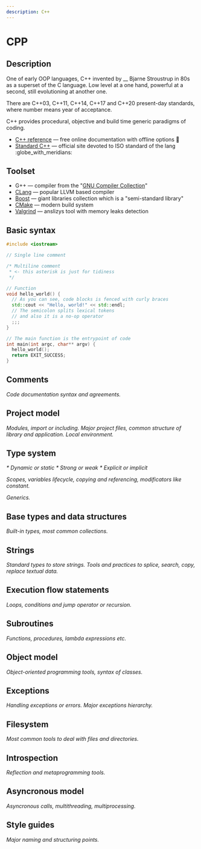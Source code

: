 ```yaml
---
description: С++
---
```


# CPP

## Description

One of early OOP languages, C++ invented by __ Bjarne Stroustrup in 80s as a superset of the C language. Low level at a one hand, powerful at a second, still evolutioning at another one.

There are C++03, C++11, C++14, C++17 and C++20 present-day standards, where number means year of acceptance.

C++ provides procedural, objective and build time generic paradigms of coding.

* [C++ reference](https://en.cppreference.com/w/cpp) — free online documentation with offline options :book:
* [Standard C++](https://isocpp.org/) — official site devoted to ISO standard of the lang :globe\_with\_meridians:

## Toolset

* G++ — compiler from the "[GNU Compiler Collection](https://gcc.gnu.org/)"
* [CLang](https://clang.llvm.org/) — popular LLVM based compiler
* [Boost](https://www.boost.org/) — giant libraries collection which is a "semi-standard library"
* [CMake](https://cmake.org/) — modern build system
* [Valgrind](https://valgrind.org/) — anslizys tool with memory leaks detection

## Basic syntax

```cpp
#include <iostream>

// Single line comment

/* Multiline comment
 * <- this asterisk is just for tidiness
 */

// Function
void hello_world() {
  // As you can see, code blocks is fenced with curly braces
  std::cout << "Hello, world!" << std::endl;
  // The semicolon splits lexical tokens
  // and also it is a no-op operator
  ;;;
}

// The main function is the entrypoint of code
int main(int argc, char** argv) {
  hello_world();
  return EXIT_SUCCESS;
}
```

## Comments

_Code documentation syntax and agreements._

## Project model

_Modules, import or including. Major project files, common structure of library and application. Local environment._

## Type system

_\* Dynamic or static_ _\* Strong or weak_ _\* Explicit or implicit_

_Scopes, variables lifecycle, copying and referencing, modificators like constant._

_Generics._

## Base types and data structures

_Built-in types, most common collections._

## Strings

_Standard types to store strings. Tools and practices to splice, search, copy, replace textual data._

## Execution flow statements

_Loops, conditions and jump operator or recursion._

## Subroutines

_Functions, procedures, lambda expressions etc._

## Object model

_Object-oriented programming tools, syntax of classes._

## Exceptions

_Handling exceptions or errors. Major exceptions hierarchy._

## Filesystem

_Most common tools to deal with files and directories._

## Introspection

_Reflection and metaprogramming tools._

## Asyncronous model

_Asyncronous calls, multithreading, multiprocessing._

## Style guides

_Major naming and structuring points._
